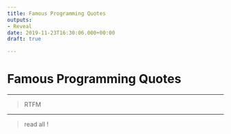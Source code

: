 ```yaml
---
title: Famous Programming Quotes
outputs:
- Reveal
date: 2019-11-23T16:30:06.000+00:00
draft: true

---
```

# Famous Programming Quotes

***

> RTFM

***

> read all !